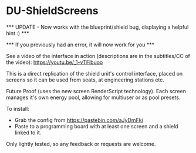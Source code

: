 # DU-ShieldScreens

*** UPDATE - Now works with the blueprint/shield bug, displaying a helpful hint :) ***

*** If you previously had an error, it will now work for you ***

See a video of the interface in action (descriptions are in the subtitles/CC of the video): https://youtu.be/_1-vTFibuoo

This is a direct replication of the shield unit's control interface, placed on screens so it can be used from seats, at engineering stations etc.

Future Proof (uses the new screen RenderScript technology).
Each screen manages it's own energy pool, allowing for multiuser or as pool presets.

To install:
- Grab the config from https://pastebin.com/aJyDmFki
- Paste to a programming board with at least one screen and a shield linked to it.

Only lightly tested, so any feedback or requests are welcome.
